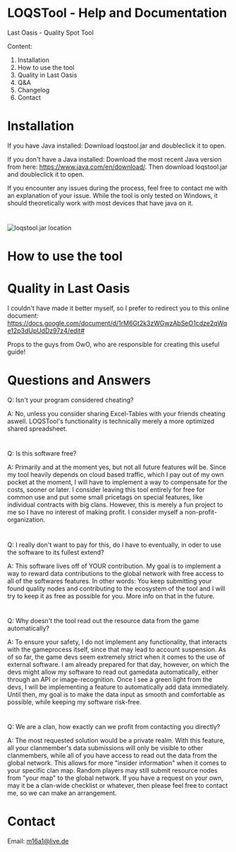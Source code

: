 # LOQSTool - Help and Documentation
Last Oasis - Quality Spot Tool

Content:

1. Installation
2. How to use the tool
3. Quality in Last Oasis
4. Q&A
5. Changelog
6. Contact

# Installation

If you have Java installed: Download loqstool.jar and doubleclick it to open.
  
If you don't have a Java installed: Download the most recent Java version from here: https://www.java.com/en/download/. Then download     loqstool.jar and doubleclick it to open.

If you encounter any issues during the process, feel free to contact me with an explanation of your issue. While the tool is only tested on Windows, it should theoretically work with most devices that have java on it.

#
![loqstool.jar location](https://i.imgur.com/Cpn66Zi.png)
#

# How to use the tool

# Quality in Last Oasis

I couldn't have made it better myself, so I prefer to redirect you to this online document: https://docs.google.com/document/d/1rM6Gt2k3zWGwzAbSeO1cdze2qWqe12p3dUpUdDz97z4/edit#

Props to the guys from OwO, who are responsible for creating this useful guide!

# Questions and Answers

Q: Isn't your program considered cheating?

A: No, unless you consider sharing Excel-Tables with your friends cheating aswell. LOQSTool's functionality is technically merely a more optimized shared spreadsheet.
#
Q: Is this software free?

A: Primarily and at the moment yes, but not all future features will be. Since my tool heavily depends on cloud based traffic, which I pay out of my own pocket at the moment, I will have to implement a way to compensate for the costs, sooner or later. I consider leaving this tool entirely for free for common use and put some small pricetags on special features, like individual contracts with big clans. However, this is merely a fun project to me so I have no interest of making profit. I consider myself a non-profit-organization.
#
Q: I really don't want to pay for this, do I have to eventually, in oder to use the software to its fullest extend?

A: This software lives off of YOUR contribution. My goal is to implement a way to reward data contributions to the global network with free access to all of the softwares features. In other words: You keep submitting your found quality nodes and contributing to the ecosystem of the tool and I will try to keep it as free as possible for you. More info on that in the future.
#
Q: Why doesn't the tool read out the resource data from the game automatically?

A: To ensure your safety, I do not implement any functionality, that interacts with the gameprocess itself, since that may lead to account suspension. As of so far, the game devs seem extremely strict when it comes to the use of external software. I am already prepared for that day, however, on which the devs might allow my software to read out gamedata automatically, either through an API or image-recognition. Once I see a green light from the devs, I will be implementing a feature to automatically add data immediately. Until then, my goal is to make the data input as smooth and comfortable as possible, while keeping my software risk-free.
#
Q: We are a clan, how exactly can we profit from contacting you directly?

A: The most requested solution would be a private realm. With this feature, all your clanmember's data submissions will only be visible to other clanmembers, while all of you have access to read out the data from the global network. This allows for more "insider information" when it comes to your specific clan map. Random players may still submit resource nodes from "your map" to the global network. If you have a request on your own, may it be a clan-wide checklist or whatever, then please feel free to contact me, so we can make an arrangement.
#

# Contact

Email: m16a1@live.de
